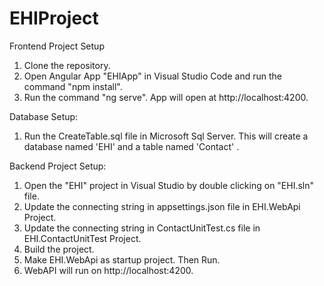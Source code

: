 # EHIProject

Frontend Project Setup
1) Clone the repository.
2) Open Angular App "EHIApp" in Visual Studio Code and run the command "npm install".
3) Run the command "ng serve". App will open at http://localhost:4200.


Database Setup:
1) Run the CreateTable.sql file in Microsoft Sql Server. This will create a database named 'EHI' and a table named 'Contact' .

Backend Project Setup:

1) Open the "EHI" project in Visual Studio by double clicking on "EHI.sln" file.
2) Update the connecting string in appsettings.json file in EHI.WebApi Project.
3) Update the connecting string in ContactUnitTest.cs file in EHI.ContactUnitTest Project.
2) Build the project.
3) Make EHI.WebApi as startup project. Then Run.
4) WebAPI will run on  http://localhost:4200.